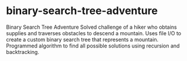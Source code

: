 # binary-search-tree-adventure
Binary Search Tree Adventure
Solved challenge of a hiker who obtains supplies and traverses obstacles to descend a mountain. 
Uses file I/O to create a custom binary search tree that represents a mountain.
Programmed algorithm to find all possible solutions using recursion and backtracking.
